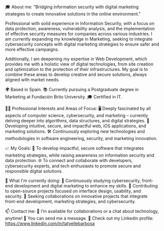 🎓 About me:
"Bridging information security with digital marketing strategies to create innovative solutions in the online environment."

Professional with solid experience in Information Security, with a focus on data protection, awareness, vulnerability analysis, and the implementation of effective security measures for companies across various industries. I am currently expanding my knowledge in Marketing, seeking to integrate cybersecurity concepts with digital marketing strategies to ensure safer and more effective campaigns.

Additionally, I am deepening my expertise in Web Development, which provides me with a holistic view of digital technologies, from site creation and optimization to the protection of their infrastructures. My goal is to combine these areas to develop creative and secure solutions, always aligned with market needs.

🌍 Based in Spain.
📚 Currently pursuing a Postgraduate degree in Marketing at Fundación Brito University.
🎓 Certified in IT.

👩‍💻 Professional Interests and Areas of Focus:
🖥️ Deeply fascinated by all aspects of computer science, cybersecurity, and marketing – currently delving deeper into algorithms, data structures, and digital strategies.
📱 Developing intuitive, secure, and impactful web, iOS applications, and marketing solutions.
🛠️ Continuously exploring new technologies and methodologies in software engineering, security, and marketing innovation.

📈 My Goals:
🌟 To develop impactful, secure software that integrates marketing strategies, while raising awareness on information security and data protection.
🌐 To connect and collaborate with developers, cybersecurity experts, and tech enthusiasts to promote secure and responsible digital solutions.

🌱 What I'm currently doing:
📖 Continuously studying cybersecurity, front-end development and digital marketing to enhance my skills.
🔄 Contributing to open-source projects focused on interface design, usability, and security.
🤝 Seeking collaborations on innovative projects that integrate front-end development, marketing strategies, and cybersecurity.

📫 Contact me:
💬 I’m available for collaborations or a chat about technology, anytime!
📧 You can send me a message.
🔗 Check out my Linkedin profile: https://www.linkedin.com/in/tatyellebarbosa
